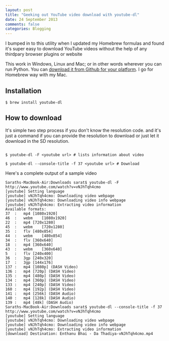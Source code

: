 ```yaml
---
layout: post
title: "Geeking out YouTube video download with youtube-dl"
date: 24 September 2013
comments: false
categories: Blogging
---
```


I bumped in to this utility when I updated my Homebrew formulas and found it's super easy to download YouTube videos without the help of any thirdpary browser plugins or website

This work in Windows, Linux and Mac; or in other words wherever you can run Python. You can [download it from Github for your platform](http://rg3.github.io/youtube-dl/). I go for Homebrew way with my Mac.

## Installation

`$ brew install youtube-dl`

## How to download 
It's simple two step process if you don't know the resolution code. and it's just a command if you can provide the resolution to download or just let it download in the SD  resolution.


```

$ youtube-dl -F <youtube url> # lists information about video

$ youtube-dl --console-title -f 37 <youtube url> # Download

```

Here's a complete output of a sample video

```
Saraths-MacBook-Air:Downloads sarat$ youtube-dl -F http://www.youtube.com/watch?v=vNJhTqh4cmo
[youtube] Setting language
[youtube] vNJhTqh4cmo: Downloading video webpage
[youtube] vNJhTqh4cmo: Downloading video info webpage
[youtube] vNJhTqh4cmo: Extracting video information
Available formats:
37	:	mp4	[1080x1920]
46	:	webm	[1080x1920]
22	:	mp4	[720x1280]
45	:	webm	[720x1280]
35	:	flv	[480x854]
44	:	webm	[480x854]
34	:	flv	[360x640]
18	:	mp4	[360x640]
43	:	webm	[360x640]
5	:	flv	[240x400]
36	:	3gp	[240x320]
17	:	3gp	[144x176]
137	:	mp4	[1080p] (DASH Video)
136	:	mp4	[720p] (DASH Video)
135	:	mp4	[480p] (DASH Video)
134	:	mp4	[360p] (DASH Video)
133	:	mp4	[240p] (DASH Video)
160	:	mp4	[192p] (DASH Video)
141	:	mp4	[256k] (DASH Audio)
140	:	mp4	[128k] (DASH Audio)
139	:	mp4	[48k] (DASH Audio)
Saraths-MacBook-Air:Downloads sarat$ youtube-dl --console-title -f 37 http://www.youtube.com/watch?v=vNJhTqh4cmo
[youtube] Setting language
[youtube] vNJhTqh4cmo: Downloading video webpage
[youtube] vNJhTqh4cmo: Downloading video info webpage
[youtube] vNJhTqh4cmo: Extracting video information
[download] Destination: Enthanu Bhai - Da Thadiya-vNJhTqh4cmo.mp4

```
